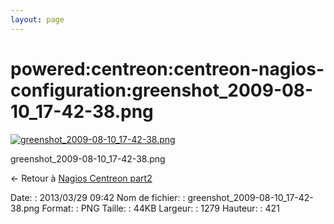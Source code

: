 ```yaml
---
layout: page
---
```


powered:centreon:centreon-nagios-configuration:greenshot\_2009-08-10\_17-42-38.png
==================================================================================

[![greenshot\_2009-08-10\_17-42-38.png](../../..//assets/media/powered/centreon/centreon-nagios-configuration/greenshot_2009-08-10_17-42-38.png@cache=&w=899&h=296 "greenshot_2009-08-10_17-42-38.png")](../../..//assets/media/powered/centreon/centreon-nagios-configuration/greenshot_2009-08-10_17-42-38.png@cache= "Afficher le fichier original")

greenshot\_2009-08-10\_17-42-38.png

← Retour à [Nagios Centreon
part2](../../../../centreon/nagios-centreon-part2.html "centreon:nagios-centreon-part2")

Date:
:   2013/03/29 09:42
Nom de fichier:
:   greenshot\_2009-08-10\_17-42-38.png
Format:
:   PNG
Taille:
:   44KB
Largeur:
:   1279
Hauteur:
:   421

